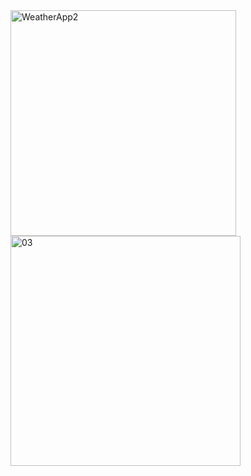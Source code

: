 <img width="361" alt="WeatherApp2" src="https://user-images.githubusercontent.com/49156359/120851161-48167980-c59a-11eb-8ae6-f3a20a3ad49d.png">
<img width="368" alt="03" src="https://user-images.githubusercontent.com/49156359/121232350-5246b980-c8b3-11eb-9e79-9332fc5dbf8b.png">
